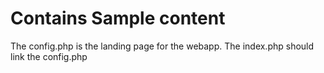 # Contains Sample content
The config.php is the landing page for the webapp. The index.php should link the config.php
